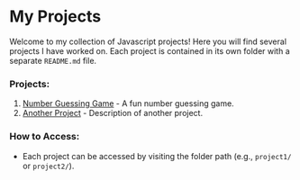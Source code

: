 # My Projects

Welcome to my collection of Javascript projects! Here you will find several projects I have worked on. Each project is contained in its own folder with a separate `README.md` file.

### Projects:
1. [Number Guessing Game](project1/) - A fun number guessing game.
2. [Another Project](project2/) - Description of another project.

### How to Access:
- Each project can be accessed by visiting the folder path (e.g., `project1/` or `project2/`).
